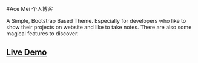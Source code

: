 #Ace Mei 个人博客 

A Simple, Bootstrap Based Theme. Especially for developers who like to show their projects on website and like to take notes. There are also some magical features to discover. 

## [Live Demo](http://ieasydevops.github.io/)

